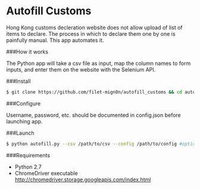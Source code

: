 Autofill Customs
========

Hong Kong customs decleration website does not allow upload of list of items to declare. The process in which to declare them one by one is painfully manual. This app automates it.

###How it works

The Python app will take a csv file as input, map the column names to form inputs, and enter them on the website with the Selenium API. 

###Install

```sh
$ git clone https://github.com/filet-mign0n/autofill_customs && cd autofill_customs && pip install requirements.txt
```
###Configure

Username, password, etc. should be documented in config.json before launching app. 

###Launch

```sh
$ python autofill.py --csv /path/to/csv --config /path/to/config #optional
```

###Requirements

* Python 2.7
* ChromeDriver executable http://chromedriver.storage.googleapis.com/index.html
 

